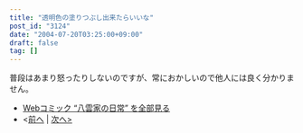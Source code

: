 ```yaml
---
title: "透明色の塗りつぶし出来たらいいな"
post_id: "3124"
date: "2004-07-20T03:25:00+09:00"
draft: false
tag: []
---
```


普段はあまり怒ったりしないのですが、常におかしいので他人には良く分かりません。

* [Webコミック “八雲家の日常” を全部見る](/tag/yakumo-family?order=ASC)
* <[前へ](/3123) | [次へ>](/3126)
